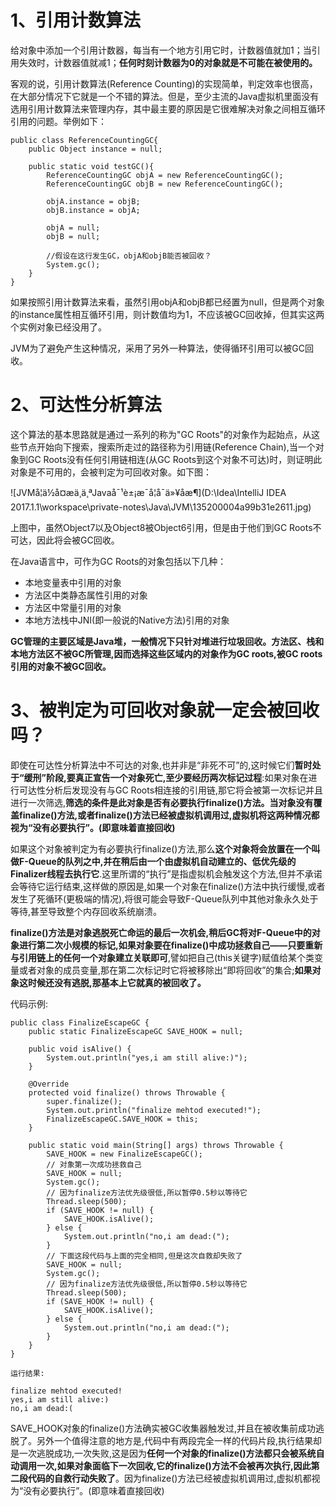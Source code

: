 # 1、引用计数算法

给对象中添加一个引用计数器，每当有一个地方引用它时，计数器值就加1；当引用失效时，计数器值就减1；**任何时刻计数器为0的对象就是不可能在被使用的。**

客观的说，引用计数算法(Reference Counting)的实现简单，判定效率也很高，在大部分情况下它就是一个不错的算法。但是，至少主流的Java虚拟机里面没有选用引用计数算法来管理内存，其中最主要的原因是它很难解决对象之间相互循环引用的问题。举例如下：

```
public class ReferenceCountingGC{
    public Object instance = null;
    
    public static void testGC(){
        ReferenceCountingGC objA = new ReferenceCountingGC();
        ReferenceCountingGC objB = new ReferenceCountingGC();

        objA.instance = objB;
        objB.instance = objA;

        objA = null;
        objB = null;

        //假设在这行发生GC，objA和objB能否被回收？
        System.gc();
    }
}
```

如果按照引用计数算法来看，虽然引用objA和objB都已经置为null，但是两个对象的instance属性相互循环引用，则计数值均为1，不应该被GC回收掉，但其实这两个实例对象已经没用了。

JVM为了避免产生这种情况，采用了另外一种算法，使得循环引用可以被GC回收。

# 2、可达性分析算法

这个算法的基本思路就是通过一系列的称为"GC Roots"的对象作为起始点，从这些节点开始向下搜索，搜索所走过的路径称为引用链(Reference Chain),当一个对象到GC Roots没有任何引用链相连(从GC Roots到这个对象不可达)时，则证明此对象是不可用的，会被判定为可回收对象。如下图：

![JVMå¦ä½å¤æ­ä¸ä¸ªJavaå¯¹è±¡æ¯å¦å¯ä»¥åæ¶](D:\Idea\IntelliJ IDEA 2017.1.1\workspace\private-notes\Java\JVM\135200004a99b31e2611.jpg) 

上图中，虽然Object7以及Object8被Object6引用，但是由于他们到GC Roots不可达，因此将会被GC回收。

在Java语言中，可作为GC Roots的对象包括以下几种：

+ 本地变量表中引用的对象
+ 方法区中类静态属性引用的对象
+ 方法区中常量引用的对象
+ 本地方法栈中JNI(即一般说的Native方法)引用的对象

**GC管理的主要区域是Java堆，一般情况下只针对堆进行垃圾回收。方法区、栈和本地方法区不被GC所管理,因而选择这些区域内的对象作为GC roots,被GC roots引用的对象不被GC回收。** 

# 3、被判定为可回收对象就一定会被回收吗？

即使在可达性分析算法中不可达的对象,也并非是“非死不可”的,这时候它们**暂时处于“缓刑”阶段,要真正宣告一个对象死亡,至少要经历两次标记过程**:如果对象在进行可达性分析后发现没有与GC Roots相连接的引用链,那它将会被第一次标记并且进行一次筛选,**筛选的条件是此对象是否有必要执行finalize()方法。当对象没有覆盖finalize()方法,或者finalize()方法已经被虚拟机调用过,虚拟机将这两种情况都视为“没有必要执行”。(即意味着直接回收)**

如果这个对象被判定为有必要执行finalize()方法,那么**这个对象将会放置在一个叫做F-Queue的队列之中,并在稍后由一个由虚拟机自动建立的、低优先级的Finalizer线程去执行它**.这里所谓的“执行”是指虚拟机会触发这个方法,但并不承诺会等待它运行结束,这样做的原因是,如果一个对象在finalize()方法中执行缓慢,或者发生了死循环(更极端的情况),将很可能会导致F-Queue队列中其他对象永久处于等待,甚至导致整个内存回收系统崩溃。

**finalize()方法是对象逃脱死亡命运的最后一次机会,稍后GC将对F-Queue中的对象进行第二次小规模的标记,如果对象要在finalize()中成功拯救自己——只要重新与引用链上的任何一个对象建立关联即可**,譬如把自己(this关键字)赋值给某个类变量或者对象的成员变量,那在第二次标记时它将被移除出“即将回收”的集合;**如果对象这时候还没有逃脱,那基本上它就真的被回收了。**

代码示例: 

```
public class FinalizeEscapeGC {  
    public static FinalizeEscapeGC SAVE_HOOK = null;  
  
    public void isAlive() {  
        System.out.println("yes,i am still alive:)");  
    }  
  
    @Override  
    protected void finalize() throws Throwable {  
        super.finalize();  
        System.out.println("finalize mehtod executed!");  
        FinalizeEscapeGC.SAVE_HOOK = this;  
    }  
  
    public static void main(String[] args) throws Throwable {  
        SAVE_HOOK = new FinalizeEscapeGC();  
        // 对象第一次成功拯救自己  
        SAVE_HOOK = null;  
        System.gc();  
        // 因为finalize方法优先级很低,所以暂停0.5秒以等待它  
        Thread.sleep(500);  
        if (SAVE_HOOK != null) {  
            SAVE_HOOK.isAlive();  
        } else {  
            System.out.println("no,i am dead:(");  
        }  
        // 下面这段代码与上面的完全相同,但是这次自救却失败了  
        SAVE_HOOK = null;  
        System.gc();  
        // 因为finalize方法优先级很低,所以暂停0.5秒以等待它  
        Thread.sleep(500);  
        if (SAVE_HOOK != null) {  
            SAVE_HOOK.isAlive();  
        } else {  
            System.out.println("no,i am dead:(");  
        }  
    }  
}  
  
运行结果:  
  
finalize mehtod executed!  
yes,i am still alive:)  
no,i am dead:(
```

SAVE_HOOK对象的finalize()方法确实被GC收集器触发过,并且在被收集前成功逃脱了。另外一个值得注意的地方是,代码中有两段完全一样的代码片段,执行结果却是一次逃脱成功,一次失败,这是因为**任何一个对象的finalize()方法都只会被系统自动调用一次,如果对象面临下一次回收,它的finalize()方法不会被再次执行,因此第二段代码的自救行动失败了**。因为finalize()方法已经被虚拟机调用过,虚拟机都视为“没有必要执行”。(即意味着直接回收) 